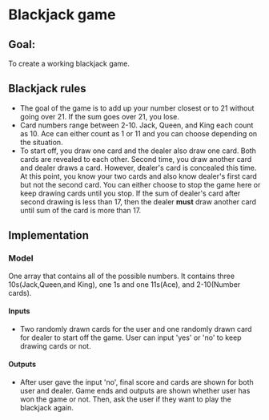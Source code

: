 # Blackjack game

## Goal: 

To create a working blackjack game.

## Blackjack rules
* The goal of the game is to add up your number closest or to 21 without going over 21. If the sum goes over 21, you lose.
* Card numbers range between 2-10. Jack, Queen, and King each count as 10. Ace can either count as 1 or 11 and you can choose depending on the situation. 
* To start off, you draw one card and the dealer also draw one card. Both cards are revealed to each other. Second time, you draw another card and dealer draws a card. However, dealer's card is concealed this time. At this point, you know your two cards and also know dealer's first card but not the second card. You can either choose to stop the game here or keep drawing cards until you stop. If the sum of dealer's card after second drawing is less than 17, then the dealer **must** draw another card until sum of the card is more than 17. 

## Implementation

### Model

One array that contains all of the possible numbers. It contains three 10s(Jack,Queen,and King), one 1s and one 11s(Ace), and 2-10(Number cards).


#### Inputs

* Two randomly drawn cards for the user and one randomly drawn card for dealer to start off the game. User can input 'yes' or 'no' to keep drawing cards or not. 


#### Outputs

* After user gave the input 'no', final score and cards are shown for both user and dealer. Game ends and outputs are shown whether user has won the game or not. Then, ask the user if they want to play the blackjack again.
